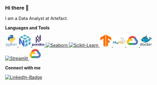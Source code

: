 ### Hi there 👋

<p>I am a Data Analyst at Artefact.</p>
 
**Languages and Tools**
  
<div id="networks">
  <a href="https://www.python.org/">
    <img src="https://github.com/devicons/devicon/blob/master/icons/python/python-original-wordmark.svg" title="Python" alt="Python" width="40" height="40"/>
  </a>
  <a href="https://numpy.org/">
    <img src="https://github.com/devicons/devicon/blob/master/icons/numpy/numpy-original.svg" title="Numpy" alt="Numpy" width="40" height="40"/>
  </a>
  <a href="https://pandas.pydata.org/">
    <img src="https://github.com/devicons/devicon/blob/master/icons/pandas/pandas-original-wordmark.svg" title="Pandas" alt="Pandas" width="40" height="40"/>
  </a>
  <a href="https://seaborn.pydata.org/index.html">
    <img src="https://seaborn.pydata.org/_images/logo-tall-lightbg.svg" title="Seaborn" alt="Seaborn" width="40" height="40"/>
  </a>
  <a href="https://scikit-learn.org/stable/index.html#">
   <img src="https://upload.wikimedia.org/wikipedia/commons/0/05/Scikit_learn_logo_small.svg" title="Scikit-Learn" alt="Scikit-Learn" width="40" height="40"/>
  </a>
  <a href="https://www.tensorflow.org/">
   <img src="https://github.com/devicons/devicon/blob/master/icons/tensorflow/tensorflow-original.svg" title="Tensorflow" alt="Tensorflow" width="40" height="40"/>
  </a>
  <a href="https://www.mysql.com/">
    <img src="https://github.com/devicons/devicon/blob/master/icons/mysql/mysql-original-wordmark.svg" title="MySQL" alt="MySQL" width="40" height="40"/>
  </a>
  <a href="https://cloud.google.com/">
    <img src="https://github.com/devicons/devicon/blob/master/icons/googlecloud/googlecloud-original.svg" title="GoogleCloud" alt="GoogleCloud" width="40" height="40"/>
  </a>
  <a href="https://www.docker.com/">
   <img src="https://github.com/devicons/devicon/blob/master/icons/docker/docker-original-wordmark.svg" title="Docker" alt="Docker" width="40" height="40"/>
  </a>
  <a href="https://streamlit.io/">
  <img src="https://raw.githubusercontent.com/rlew631/rlew631/b09a7af3f30f8b5a5428dbeb07b9021622018685/red_streamlit.svg" title="Streamlit" alt="Streamlit" width="40" height="40"/>
  </a>
  <a href="https://cloud.google.com/">
  <img src="https://github.com/devicons/devicon/blob/master/icons/googlecloud/googlecloud-original.svg" title="Google Cloud Platform" alt="Google Cloud Platform" width="40" height="40"/>
  </a>
</div>
<p></p>

**Connect with me** 

<div id="networks">
  <a href="https://www.linkedin.com/in/flavienkussvargas/">
    <img src="https://img.shields.io/badge/LinkedIn-blue?style=for-the-badge&logo=linkedin&logoColor=white" alt="LinkedIn-Badge"/>
  </a>
</div>

<!--
**FlavKV/FlavKV** is a ✨ _special_ ✨ repository because its `README.md` (this file) appears on your GitHub profile.




Here are some ideas to get you started:

- 🔭 I’m currently working on ...
- 🌱 I’m currently learning ...
- 👯 I’m looking to collaborate on ...
- 🤔 I’m looking for help with ...
- 💬 Ask me about ...
- 📫 How to reach me: ...
- 😄 Pronouns: ...
- ⚡ Fun fact: ...

<div>
  <img src="https://github.com/devicons/devicon/blob/master/icons/python/python-original.svg" title="Python" alt="Python" width="40" height="40"/>&nbsp;
</div>

-->
